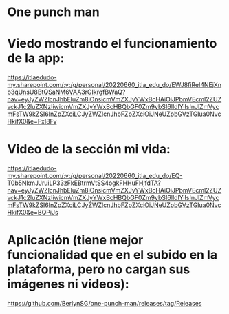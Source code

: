 # One punch man

# Viedo mostrando el funcionamiento de la app:
https://itlaedudo-my.sharepoint.com/:v:/g/personal/20220660_itla_edu_do/EWJ8fiRel4NEjXnb3qUnsU8BtQSaNM6VAA3rGIkrgfBWaQ?nav=eyJyZWZlcnJhbEluZm8iOnsicmVmZXJyYWxBcHAiOiJPbmVEcml2ZUZvckJ1c2luZXNzIiwicmVmZXJyYWxBcHBQbGF0Zm9ybSI6IldlYiIsInJlZmVycmFsTW9kZSI6InZpZXciLCJyZWZlcnJhbFZpZXciOiJNeUZpbGVzTGlua0NvcHkifX0&e=FxI8Fv
# Video de la sección mi vida:
https://itlaedudo-my.sharepoint.com/:v:/g/personal/20220660_itla_edu_do/EQ-T0b5NkmJJruiLP33zFkEBtrmVtSS4ogkFHHuFHjfdTA?nav=eyJyZWZlcnJhbEluZm8iOnsicmVmZXJyYWxBcHAiOiJPbmVEcml2ZUZvckJ1c2luZXNzIiwicmVmZXJyYWxBcHBQbGF0Zm9ybSI6IldlYiIsInJlZmVycmFsTW9kZSI6InZpZXciLCJyZWZlcnJhbFZpZXciOiJNeUZpbGVzTGlua0NvcHkifX0&e=BQPiJs
# Aplicación (tiene mejor funcionalidad que en el subido en la plataforma, pero no cargan sus imágenes ni videos):
https://github.com/BerlynSG/one-punch-man/releases/tag/Releases
